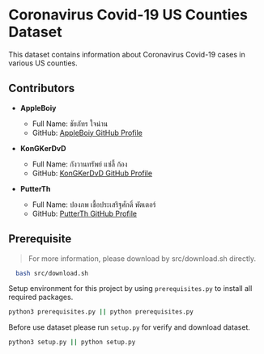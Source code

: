 # Coronavirus Covid-19 US Counties Dataset

This dataset contains information about Coronavirus Covid-19 cases in various US counties.

## Contributors

- **AppleBoiy**
  - Full Name: ชัยภัทร ใจน่าน
  - GitHub: [AppleBoiy GitHub Profile](https://github.com/AppleBoiy)

- **KonGKerDvD**
  - Full Name: กังวานทรัพย์ แซ่ลี้ ก้อง
  - GitHub: [KonGKerDvD GitHub Profile](https://github.com/KonGKerDvD)

- **PutterTh**
  - Full Name: ปองภพ เชื้อประเสริฐศักดิ์ พัตเตอร์
  - GitHub: [PutterTh GitHub Profile](https://github.com/PutterTh)

## Prerequisite

> For more information, please download by src/download.sh directly.
  ```bash
    bash src/download.sh
  ```

Setup environment for this project by using `prerequisites.py` to install all required packages.
    
  ```bash
  python3 prerequisites.py || python prerequisites.py
  ```

Before use dataset please run `setup.py` for verify and download dataset.

  ```bash
  python3 setup.py || python setup.py
  ```
